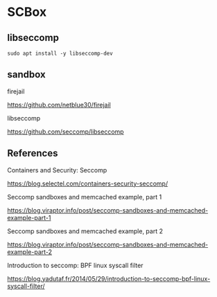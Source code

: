 # SCBox

## libseccomp

```
sudo apt install -y libseccomp-dev
```

## sandbox

firejail

https://github.com/netblue30/firejail

libseccomp

https://github.com/seccomp/libseccomp

## References

Containers and Security: Seccomp

https://blog.selectel.com/containers-security-seccomp/

Seccomp sandboxes and memcached example, part 1

https://blog.viraptor.info/post/seccomp-sandboxes-and-memcached-example-part-1

Seccomp sandboxes and memcached example, part 2

https://blog.viraptor.info/post/seccomp-sandboxes-and-memcached-example-part-2

Introduction to seccomp: BPF linux syscall filter

https://blog.yadutaf.fr/2014/05/29/introduction-to-seccomp-bpf-linux-syscall-filter/
